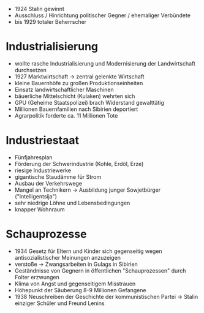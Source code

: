 - 1924 Stalin gewinnt 
- Ausschluss / Hinrichtung politischer Gegner / ehemaliger Verbündete
- bis 1929 totaler Beherrscher

# Industrialisierung
- wollte rasche Industrialisierung und Modernisierung der Landwirtschaft durchsetzen
- 1927 Marktwirtschaft -> zentral gelenkte Wirtschaft
- kleine Bauernhöfe zu großen Produktionseinheiten
- Einsatz landwirtschaftlicher Maschinen
- bäuerliche Mittelschicht (Kulaken) wehrten sich
- GPU (Geheime Staatspolizei) brach Widerstand gewalttätig
- Millionen Bauernfamilien nach Sibirien deportiert
- Agrarpolitik forderte ca. 11 Millionen Tote

# Industriestaat
- Fünfjahresplan
- Förderung der Schwerindustrie (Kohle, Erdöl, Erze)
- riesige Industriewerke
- gigantische Staudämme für Strom
- Ausbau der Verkehrswege
- Mangel an Technikern -> Ausbildung junger Sowjetbürger ("Intelligentsija")
- sehr niedrige Löhne und Lebensbedingungen
- knapper Wohnraum

# Schauprozesse
- 1934 Gesetz für Eltern und Kinder sich gegenseitig wegen antisozialistischer Meinungen anzuzeigen
- verstoße -> Zwangsarbeiten in Gulags in Sibirien
- Geständnisse von Gegnern in öffentlichen "Schauprozessen" durch Folter erzwungen
- Klima von Angst und gegenseitigem Misstrauen
- Höhepunkt der Säuberung 8-9 Millionen Gefangene
- 1938 Neuschreiben der Geschichte der kommunistischen Partei -> Stalin einziger Schüler und Freund Lenins